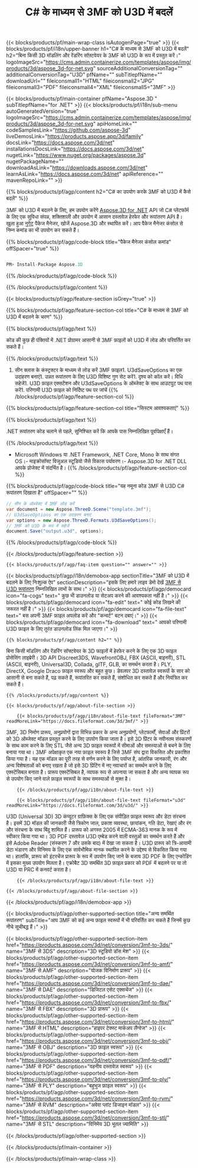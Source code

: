 ﻿---
title: C# के माध्यम से 3MF को U3D में बदलें 
weight: 1990
url: /hi/net/conversion/3mf-to-u3d/ 
description: 3MF से U3D C# रूपांतरण के लिए नमूना कोड। बैच 3MF फ़ाइलों के लिए U3D VB.NET, Asp.NET या किसी .NET आधारित एप्लिकेशन में रूपांतरण के लिए API उदाहरण कोड का उपयोग करें।
---
{{< blocks/products/pf/main-wrap-class isAutogenPage="true" >}}
{{< blocks/products/pf/i18n/upper-banner h1="C# के माध्यम से 3MF को U3D में बदलें" h2="बिना किसी 3D मॉडलिंग और रेंडरिंग सॉफ़्टवेयर के 3MF को U3D के रूप में प्रस्तुत करें।" logoImageSrc="https://cms.admin.containerize.com/templates/aspose/img/products/3d/aspose_3d-for-net.svg" sourceAdditionalConversionTag="" additionalConversionTag="U3D" pfName="" subTitlepfName="" downloadUrl="" fileiconsmall1="HTML" fileiconsmall2="JPG" fileiconsmall3="PDF" fileiconsmall4="XML" fileiconsmall5="3MF" >}}

{{< blocks/products/pf/main-container pfName="Aspose.3D " subTitlepfName="for .NET" >}}
{{< blocks/products/pf/i18n/sub-menu autoGeneratedVersion="true" logoImageSrc="https://cms.admin.containerize.com/templates/aspose/img/products/3d/aspose_3d-for-net.svg" apiHomeLink="" codeSamplesLink="https://github.com/aspose-3d" liveDemosLink="https://products.aspose.app/3d/family" docsLink="https://docs.aspose.com/3d/net" installationsDocsLink="https://docs.aspose.com/3d/net" nugetLink="https://www.nuget.org/packages/aspose.3d" nugetPackageName="" downloadAsLink="https://downloads.aspose.com/3d/net" learnAsLink="https://docs.aspose.com/3d/net" apiReference="" mavenRepoLink="" >}}

{{% blocks/products/pf/agp/content h2="C# का उपयोग करके 3MF को U3D में कैसे बदलें" %}}

 3MF को U3D में बदलने के लिए, हम उपयोग करेंगे
 [Aspose.3D for .NET](https://products.aspose.com/3d/net) 
 API जो C# प्लेटफॉर्म के लिए एक सुविधा संपन्न, शक्तिशाली और उपयोग में आसान दस्तावेज़ हेरफेर और रूपांतरण API है। खुला हुआ
 [नुगेट](https://www.nuget.org/packages/aspose.3d) 
 पैकेज मैनेजर, खोजें
 Aspose.3D 
 और स्थापित करें। आप पैकेज मैनेजर कंसोल से निम्न कमांड का भी उपयोग कर सकते हैं।

{{% blocks/products/pf/agp/code-block title="पैकेज मैनेजर कंसोल कमांड" offSpacer="true" %}}

```cs

PM> Install-Package Aspose.3D


```

{{% /blocks/products/pf/agp/code-block %}}

{{% /blocks/products/pf/agp/content %}}

{{< blocks/products/pf/agp/feature-section isGrey="true" >}}

{{% blocks/products/pf/agp/feature-section-col title="C# के माध्यम से 3MF को U3D में बदलने के चरण" %}}

{{% blocks/products/pf/agp/text %}}

 कोड की कुछ ही पंक्तियों में .NET प्रोग्रामर आसानी से 3MF फ़ाइलों को U3D में लोड और परिवर्तित कर सकते हैं।

{{% /blocks/products/pf/agp/text %}}

1. सीन क्लास के कंस्ट्रक्टर के माध्यम से लोड करें 3MF फ़ाइल1. U3dSaveOptions का एक उदाहरण बनाएं1. उन्नत रूपांतरण के लिए U3D विशिष्ट गुण सेट करें1. दृश्य को कॉल करें। विधि सहेजें1. U3D फ़ाइल एक्सटेंशन और U3dSaveOptions के ऑब्जेक्ट के साथ आउटपुट पथ पास करें1. परिणामी U3D फ़ाइल को निर्दिष्ट पथ पर जांचें
{{% /blocks/products/pf/agp/feature-section-col %}}

{{% blocks/products/pf/agp/feature-section-col title="सिस्टम आवश्यकताएं" %}}

{{% blocks/products/pf/agp/text %}}

 .NET रूपांतरण कोड चलाने से पहले, सुनिश्चित करें कि आपके पास निम्नलिखित पूर्वापेक्षाएँ हैं।

{{% /blocks/products/pf/agp/text %}}

- Microsoft Windows या .NET Framework, .NET Core, Mono के साथ संगत OS।- माइक्रोसॉफ्ट विजुअल स्टूडियो जैसे विकास पर्यावरण।- Aspose.3D for .NET DLL आपके प्रोजेक्ट में संदर्भित है।
{{% /blocks/products/pf/agp/feature-section-col %}}

{{% blocks/products/pf/agp/code-block title="यह नमूना कोड 3MF से U3D C# रूपांतरण दिखाता है" offSpacer="" %}}

```cs
// सीन के ऑब्जेक्ट में 3MF लोड करें 
var document = new Aspose.ThreeD.Scene("template.3mf");
// U3dSaveOptions का एक उदाहरण बनाएं 
var options = new Aspose.ThreeD.Formats.U3dSaveOptions();
// 3MF को U3D के रूप में सहेजें 
document.Save("output.u3d", options); 


```

{{% /blocks/products/pf/agp/code-block %}}

{{< /blocks/products/pf/agp/feature-section >}}

    {{< blocks/products/pf/agp/faq-item question="" answer="" >}}
 

<!-- aboutfile Starts -->

{{< blocks/products/pf/agp/i18n/demobox-app sectionTitle="3MF को U3D में बदलने के लिए निःशुल्क ऐप" sectionDescription="इसके लिए हमारे लाइव डेमो देखें [3MF से U3D रूपांतरण](https://products.aspose.app/3d/conversion/3mf-to-u3d) निम्नलिखित लाभों के साथ।" >}}
        {{< blocks/products/pf/agp/democard icon="fa-cogs" text=" कुछ भी डाउनलोड या सेटअप करने की आवश्यकता नहीं है।" >}}
        {{< blocks/products/pf/agp/democard icon="fa-edit" text=" कोई कोड लिखने की जरूरत नहीं है।" >}}
        {{< blocks/products/pf/agp/democard icon="fa-file-text" text=" बस अपनी 3MF फ़ाइल अपलोड करें और \"कन्वर्ट\" बटन दबाएं।" >}}
        {{< blocks/products/pf/agp/democard icon="fa-download" text=" आपको परिणामी U3D फ़ाइल के लिए तुरंत डाउनलोड लिंक मिल जाएगा।" >}}

    {{% blocks/products/pf/agp/content h2="" %}}

 बिना किसी मॉडलिंग और रेंडरिंग सॉफ्टवेयर के 3D फाइलों में हेरफेर करने के लिए एक 3D फाइल प्रोसेसिंग लाइब्रेरी। 3D API Discreet3DS, WavefrontOBJ, FBX (ASCII, बाइनरी), STL (ASCII, बाइनरी), Universal3D, Collada, glTF, GLB, का समर्थन करता है। PLY, DirectX, Google Draco फ़ाइल स्वरूप और बहुत कुछ। डेवलपर 3D दस्तावेज़ स्वरूपों के सार को आसानी से बना सकते हैं, पढ़ सकते हैं, रूपांतरित कर सकते हैं, संशोधित कर सकते हैं और नियंत्रित कर सकते हैं।



    {{% /blocks/products/pf/agp/content %}}

    {{< blocks/products/pf/agp/about-file-section >}}

        {{< blocks/products/pf/agp/i18n/about-file-text fileFormat="3MF" readMoreLink="https://docs.fileformat.com/3d/3mf/" >}}
3MF, 3D निर्माण प्रारूप, अनुप्रयोगों द्वारा विभिन्न प्रकार के अन्य अनुप्रयोगों, प्लेटफार्मों, सेवाओं और प्रिंटरों को 3D ऑब्जेक्ट मॉडल प्रस्तुत करने के लिए उपयोग किया जाता है। इसे 3D प्रिंटर के नवीनतम संस्करणों के साथ काम करने के लिए STL जैसे अन्य 3D फ़ाइल स्वरूपों में सीमाओं और समस्याओं से बचने के लिए बनाया गया था। 3MF अपेक्षाकृत एक नया फ़ाइल स्वरूप है जिसे 3MF संघ द्वारा विकसित और प्रकाशित किया गया है। यह एक मॉडल का पूरी तरह से वर्णन करने के लिए पर्याप्त है, आंतरिक जानकारी, रंग और अन्य विशेषताओं को बनाए रखता है जो इसे 3D प्रिंटिंग में नए नवाचारों का समर्थन करने के लिए एक्स्टेंसिबल बनाता है। प्रारूप एक्स्टेंसिबल है, व्यापक रूप से अपनाया जा सकता है और अन्य व्यापक रूप से उपयोग किए जाने वाले फ़ाइल स्वरूपों के साथ समस्याओं से मुक्त है।

        {{< /blocks/products/pf/agp/i18n/about-file-text >}}

        {{< blocks/products/pf/agp/i18n/about-file-text fileFormat="u3d" readMoreLink="https://docs.fileformat.com/3d/u3d/" >}}
U3D (Universal 3D) 3D कंप्यूटर ग्राफ़िक्स के लिए एक संपीड़ित फ़ाइल स्वरूप और डेटा संरचना है। इसमें 3D मॉडल की जानकारी जैसे त्रिकोण जाल, प्रकाश व्यवस्था, छायांकन, गति डेटा, रेखाएं और रंग और संरचना के साथ बिंदु शामिल हैं। प्रारूप को अगस्त 2005 में ECMA-363 मानक के रूप में स्वीकार किया गया था। 3D PDF दस्तावेज़ U3D एम्बेड करने वाली वस्तुओं का समर्थन करते हैं और इसे Adobe Reader (संस्करण 7 और उसके बाद) में देखा जा सकता है। U3D प्रारूप को त्रि-आयामी डेटा भंडारण और विनिमय के लिए एक सार्वभौमिक मानक स्थापित करने के उद्देश्य से विकसित किया गया था। हालांकि, प्रारूप को इंटरचेंज प्रारूप के रूप में उपयोग किए जाने के बजाय 3D PDF के लिए एन्कोडिंग में इसका मुख्य उपयोग मिलता है। एक्रोबैट 3D समर्थित 3D फ़ाइल प्रकार को PDF में बदलने पर या तो U3D या PRC में कनवर्ट करता है।

        {{< /blocks/products/pf/agp/i18n/about-file-text >}}

    {{< /blocks/products/pf/agp/about-file-section >}}

{{< /blocks/products/pf/agp/i18n/demobox-app >}}

<!-- aboutfile Ends -->

{{< blocks/products/pf/agp/other-supported-section title="अन्य समर्थित रूपांतरण" subTitle="आप 3MF को कई अन्य फ़ाइल स्वरूपों में भी परिवर्तित कर सकते हैं जिनमें कुछ नीचे सूचीबद्ध हैं।" >}}

{{< blocks/products/pf/agp/other-supported-section-item href="https://products.aspose.com/3d/net/conversion/3mf-to-3ds/" name="3MF से 3DS" description="3D स्टूडियो डॉस मेश" >}}
{{< blocks/products/pf/agp/other-supported-section-item href="https://products.aspose.com/3d/net/conversion/3mf-to-amf/" name="3MF से AMF" description="योजक विनिर्माण प्रारूप" >}}
{{< blocks/products/pf/agp/other-supported-section-item href="https://products.aspose.com/3d/net/conversion/3mf-to-dae/" name="3MF से DAE" description="डिजिटल एसेट एक्सचेंज" >}}
{{< blocks/products/pf/agp/other-supported-section-item href="https://products.aspose.com/3d/net/conversion/3mf-to-fbx/" name="3MF से FBX" description="3D प्रारूप" >}}
{{< blocks/products/pf/agp/other-supported-section-item href="https://products.aspose.com/3d/net/conversion/3mf-to-html/" name="3MF से HTML" description="हाइपर टेक्स्ट मार्कअप लैंग्वेज" >}}
{{< blocks/products/pf/agp/other-supported-section-item href="https://products.aspose.com/3d/net/conversion/3mf-to-obj/" name="3MF से OBJ" description="3D फ़ाइल स्वरूप" >}}
{{< blocks/products/pf/agp/other-supported-section-item href="https://products.aspose.com/3d/net/conversion/3mf-to-pdf/" name="3MF से PDF" description="वहनीय दस्तावेज़ स्वरूप" >}}
{{< blocks/products/pf/agp/other-supported-section-item href="https://products.aspose.com/3d/net/conversion/3mf-to-ply/" name="3MF से PLY" description="बहुभुज फ़ाइल स्वरूप" >}}
{{< blocks/products/pf/agp/other-supported-section-item href="https://products.aspose.com/3d/net/conversion/3mf-to-rvm/" name="3MF से RVM" description="अवेवा प्लांट डिजाइन मॉडल" >}}
{{< blocks/products/pf/agp/other-supported-section-item href="https://products.aspose.com/3d/net/conversion/3mf-to-stl/" name="3MF से STL" description="विनिमेय 3D भूतल ज्यामिति" >}}

{{< /blocks/products/pf/agp/other-supported-section >}}

{{< /blocks/products/pf/main-container >}}
    
{{< /blocks/products/pf/main-wrap-class >}}